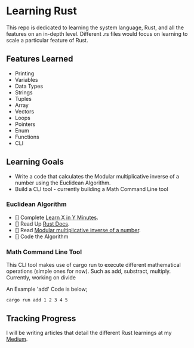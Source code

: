 # Learning Rust

This repo is dedicated to learning the system language, Rust, and all the features on an in-depth level. Different .rs files would focus on learning to scale a particular feature of Rust.

## Features Learned
* Printing
* Variables
* Data Types
* Strings
* Tuples
* Array
* Vectors
* Loops
* Pointers
* Enum
* Functions
* CLI

## Learning Goals
* Write a code that calculates the Modular multiplicative inverse of a number using the Euclidean Algorithm.
* Build a CLI tool - currently building a Math Command Line tool

### Euclidean Algorithm
- [] Complete [Learn X in Y Minutes](https://learnxinyminutes.com/docs/rust/).
- [] Read Up [Rust Docs](https://doc.rust-lang.org/reference/index.html).
- [] Read [Modular multiplicative inverse of a number](https://en.m.wikipedia.org/wiki/Modular_multiplicative_inverse).
- [] Code the Algorithm

### Math Command Line Tool
This CLI tool makes use of cargo run to execute different mathematical operations (simple ones for now). Such as add, substract, multiply.
Currently, working on divide

An Example 'add' Code is below;

```shell
cargo run add 1 2 3 4 5
```

## Tracking Progress
I will be writing articles that detail the different Rust learnings at my [Medium](https://lazycruise.medium.com).